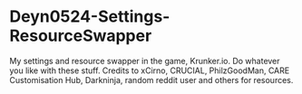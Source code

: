 # Deyn0524-Settings-ResourceSwapper
My settings and resource swapper in the game, Krunker.io.
Do whatever you like with these stuff. Credits to xCirno, CRUCIAL, PhilzGoodMan, CARE Customisation Hub, Darkninja, random reddit user and others for resources.

